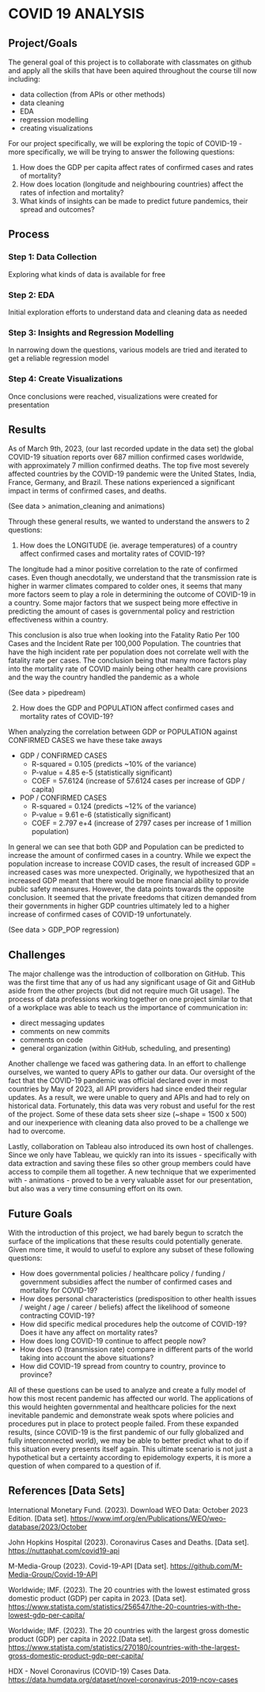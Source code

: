 # COVID 19 ANALYSIS

## Project/Goals
The general goal of this project is to collaborate with classmates on github and apply all the skills that have been aquired throughout the course till now including:
* data collection (from APIs or other methods)
* data cleaning
* EDA
* regression modelling
* creating visualizations

For our project specifically, we will be exploring the topic of COVID-19 - more specifically, we will be trying to answer the following questions:

1. How does the GDP per capita affect rates of confirmed cases and rates of mortality?
2. How does location (longitude and neighbouring countries) affect the rates of infection and mortality?
3. What kinds of insights can be made to predict future pandemics, their spread and outcomes?

## Process
### Step 1: Data Collection
Exploring what kinds of data is available for free
### Step 2: EDA
Initial exploration efforts to understand data and cleaning data as needed
### Step 3: Insights and Regression Modelling
In narrowing down the questions, various models are tried and iterated to get a reliable regression model
### Step 4: Create Visualizations
Once conclusions were reached, visualizations were created for presentation

## Results
As of March 9th, 2023, (our last recorded update in the data set) the global COVID-19 situation reports over 687 million confirmed cases worldwide, with approximately 7 million confirmed deaths. The top five most severely affected countries by the COVID-19 pandemic were the United States, India, France, Germany, and Brazil. These nations experienced a significant impact in terms of confirmed cases, and deaths. 

(See data > animation_cleaning
and animations)

Through these general results, we wanted to understand the answers to 2 questions:
1. How does the LONGITUDE (ie. average temperatures) of a country affect confirmed cases and mortality rates of COVID-19?

The longitude had a minor positive correlation to the rate of confirmed cases. Even though anecdotally, we understand that the transmission rate is higher in warmer climates compared to colder ones, it seems that many more factors seem to play a role in determining the outcome of COVID-19 in a country. Some major factors that we suspect being more effective in predicting the amount of cases is governmental policy and restriction effectiveness within a country. 

This conclusion is also true when looking into the Fatality Ratio Per 100 Cases and the Incident Rate per 100,000 Population. The countries that have the high incident rate per population does not correlate well with the fatality rate per cases. The conclusion being that many more factors play into the mortality rate of COVID mainly being other health care provisions and the way the country handled the pandemic as a whole

(See data > pipedream)

2. How does the GDP and POPULATION affect confirmed cases and mortality rates of COVID-19?

When analyzing the correlation between GDP or POPULATION against CONFIRMED CASES we have these take aways
* GDP / CONFIRMED CASES
  * R-squared = 0.105 (predicts ~10% of the variance)
  * P-value = 4.85 e-5 (statistically significant)
  * COEF = 57.6124 (increase of 57.6124 cases per increase of GDP / capita)
* POP / CONFIRMED CASES
  * R-squared = 0.124 (predicts ~12% of the variance)
  * P-value = 9.61 e-6 (statistically significant)
  * COEF = 2.797 e+4 (increase of 2797 cases per increase of 1 million population)

In general we can see that both GDP and Population can be predicted to increase the amount of confirmed cases in a country. While we expect the population increase to increase COVID cases, the result of increased GDP = increased cases was more unexpected. Originally, we hypothesized that an increased GDP meant that there would be more financial ability to provide public safety meansures. However, the data points towards the opposite conclusion. It seemed that the private freedoms that citizen demanded from their governments in higher GDP countries ultimately led to a higher increase of confirmed cases of COVID-19 unfortunately.

(See data > GDP_POP regression)

## Challenges 
The major challenge was the introduction of collboration on GitHub. This was the first time that any of us had any significant usage of Git and GitHub aside from the other projects (but did not require much Git usage). The process of data professions working together on one project similar to that of a workplace was able to teach us the importance of communication in:

* direct messaging updates
* comments on new commits
* comments on code 
* general organization (within GitHub, scheduling, and presenting)

Another challenge we faced was gathering data. In an effort to challenge ourselves, we wanted to query APIs to gather our data. Our oversight of the fact that the COVID-19 pandemic was official declared over in most countries by May of 2023, all API providers had since ended their regular updates. As a result, we were unable to query and APIs and had to rely on historical data. Fortunately, this data was very robust and useful for the rest of the project. Some of these data sets sheer size (~shape = 1500 x 500) and our inexperience with cleaning data also proved to be a challenge we had to overcome. 

Lastly, collaboration on Tableau also introduced its own host of challenges. Since we only have Tableau, we quickly ran into its issues - specifically with data extraction and saving these files so other group members could have access to compile them all together. A new technique that we experimented with - animations - proved to be a very valuable asset for our presentation, but also was a very time consuming effort on its own.

## Future Goals
With the introduction of this project, we had barely begun to scratch the surface of the implications that these results could potentially generate. Given more time, it would to useful to explore any subset of these following questions:

* How does governmental policies / healthcare policy / funding / government subsidies affect the number of confirmed cases and mortality for COVID-19?
* How does personal characteristics (predisposition to other health issues / weight / age / career / beliefs) affect the likelihood of someone contracting COVID-19?
* How did specific medical procedures help the outcome of COVID-19? Does it have any affect on mortality rates?
* How does long COVID-19 continue to affect people now?
* How does r0 (transmission rate) compare in different parts of the world taking into account the above situations?
* How did COVID-19 spread from country to country, province to province?

All of these questions can be used to analyze and create a fully model of how this most recent pandemic has affected our world. The applications of this would heighten governmental and healthcare policies for the next inevitable pandemic and demonstrate weak spots where policies and procedures put in place to protect people failed. From these expanded results, (since COVID-19 is the first pandemic of our fully globalized and fully interconnected world), we may be able to better predict what to do if this situation every presents itself again. This ultimate scenario is not just a hypothetical but a certainty according to epidemology experts, it is more a question of when compared to a question of if.

## References [Data Sets]

International Monetary Fund. (2023). Download WEO Data: October 2023 Edition. [Data set]. https://www.imf.org/en/Publications/WEO/weo-database/2023/October

John Hopkins Hospital (2023). Coronavirus Cases and Deaths. [Data set]. https://nuttaphat.com/covid19-api

M-Media-Group (2023). Covid-19-API [Data set]. https://github.com/M-Media-Group/Covid-19-API

Worldwide; IMF. (2023). The 20 countries with the lowest estimated gross domestic product (GDP) per capita in 2023. [Data set]. https://www.statista.com/statistics/256547/the-20-countries-with-the-lowest-gdp-per-capita/

Worldwide; IMF. (2023). The 20 countries with the largest gross domestic product (GDP) per capita in 2022.[Data set]. https://www.statista.com/statistics/270180/countries-with-the-largest-gross-domestic-product-gdp-per-capita/

HDX - Novel Coronavirus (COVID-19) Cases Data. https://data.humdata.org/dataset/novel-coronavirus-2019-ncov-cases
